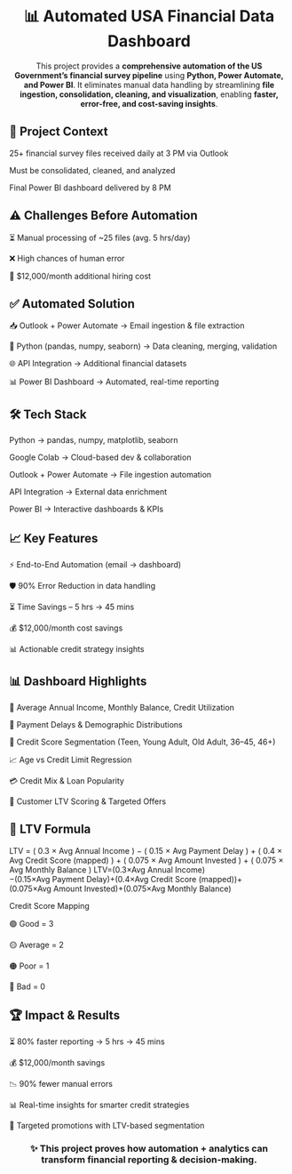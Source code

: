 <h1 align="center">📊 Automated USA Financial Data Dashboard</h1> <p align="center"> This project provides a <b>comprehensive automation of the US Government’s financial survey pipeline</b> using <b>Python, Power Automate, and Power BI</b>. It eliminates manual data handling by streamlining <b>file ingestion, consolidation, cleaning, and visualization</b>, enabling <b>faster, error-free, and cost-saving insights</b>. </p>
<h2>🧾 Project Context</h2>

25+ financial survey files received daily at 3 PM via Outlook

Must be consolidated, cleaned, and analyzed

Final Power BI dashboard delivered by 8 PM

<h2>⚠️ Challenges Before Automation</h2>

⏳ Manual processing of ~25 files (avg. 5 hrs/day)

❌ High chances of human error

💸 $12,000/month additional hiring cost

<h2>✅ Automated Solution</h2>

📥 Outlook + Power Automate → Email ingestion & file extraction

🐍 Python (pandas, numpy, seaborn) → Data cleaning, merging, validation

🌐 API Integration → Additional financial datasets

📊 Power BI Dashboard → Automated, real-time reporting

<h2>🛠 Tech Stack</h2>

Python → pandas, numpy, matplotlib, seaborn

Google Colab → Cloud-based dev & collaboration

Outlook + Power Automate → File ingestion automation

API Integration → External data enrichment

Power BI → Interactive dashboards & KPIs

<h2>📈 Key Features</h2>

⚡ End-to-End Automation (email → dashboard)

🛡 90% Error Reduction in data handling

⏳ Time Savings – 5 hrs → 45 mins

💰 $12,000/month cost savings

📊 Actionable credit strategy insights

<h2>📊 Dashboard Highlights</h2>

📌 Average Annual Income, Monthly Balance, Credit Utilization

📌 Payment Delays & Demographic Distributions

📌 Credit Score Segmentation (Teen, Young Adult, Old Adult, 36–45, 46+)

📈 Age vs Credit Limit Regression

💳 Credit Mix & Loan Popularity

🎯 Customer LTV Scoring & Targeted Offers

<h2>📐 LTV Formula</h2>
LTV
=
(
0.3
×
Avg Annual Income
)
−
(
0.15
×
Avg Payment Delay
)
+
(
0.4
×
Avg Credit Score (mapped)
)
+
(
0.075
×
Avg Amount Invested
)
+
(
0.075
×
Avg Monthly Balance
)
LTV=(0.3×Avg Annual Income)−(0.15×Avg Payment Delay)+(0.4×Avg Credit Score (mapped))+(0.075×Avg Amount Invested)+(0.075×Avg Monthly Balance)

Credit Score Mapping

🟢 Good = 3

🟡 Average = 2

🟠 Poor = 1

🔴 Bad = 0

<h2>🏆 Impact & Results</h2>

⏳ 80% faster reporting → 5 hrs → 45 mins

💰 $12,000/month savings

📉 90% fewer manual errors

📊 Real-time insights for smarter credit strategies

🎯 Targeted promotions with LTV-based segmentation

<h3 align="center">✨ This project proves how <b>automation + analytics</b> can <b>transform financial reporting & decision-making</b>. </h3>
